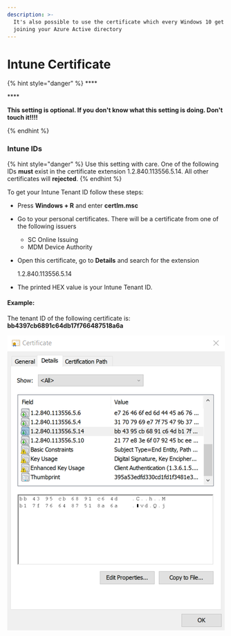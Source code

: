 ```yaml
---
description: >-
  It's also possible to use the certificate which every Windows 10 get's when
  joining your Azure Active directory
---
```


# Intune Certificate

{% hint style="danger" %}
\*\*\*\*

\*\*\*\*

**This setting is optional. If you don't know what this setting is doing. Don't touch it!!!!**  
  
  
{% endhint %}

### Intune IDs

{% hint style="danger" %}
Use this setting with care. One of the following IDs **must** exist in the certificate extension 1.2.840.113556.5.14. All other certificates will **rejected**.
{% endhint %}

To get your Intune Tenant ID follow these steps: 

* Press **Windows + R** and enter **certlm.msc**
* Go to your personal certificates. There will be a certificate from one of the following issuers
  * SC Online Issuing
  * MDM Device Authority 
* Open this certificate, go to **Details** and search for the extension 

  1.2.840.113556.5.14

* The printed HEX value is your Intune Tenant ID. 

#### Example:

The tenant ID of the following certificate is: **bb4397cb6891c64db17f766487518a6a**

![](../../.gitbook/assets/image%20%2841%29.png)

